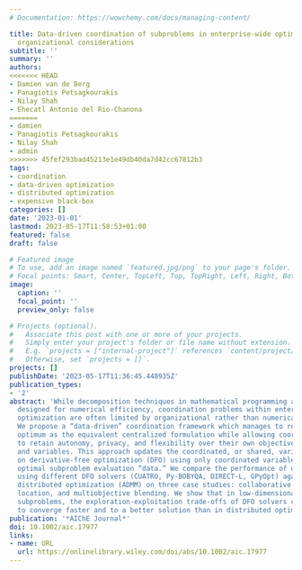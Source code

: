 ```yaml
---
# Documentation: https://wowchemy.com/docs/managing-content/

title: Data-driven coordination of subproblems in enterprise-wide optimization under
  organizational considerations
subtitle: ''
summary: ''
authors:
<<<<<<< HEAD
- Damien van de Berg
- Panagiotis Petsagkourakis
- Nilay Shah
- Ehecatl Antonio del Rio-Chanona
=======
- damien
- Panagiotis Petsagkourakis
- Nilay Shah
- admin
>>>>>>> 45fef293bad45213e1e49db40da7d42cc67812b3
tags:
- coordination
- data-driven optimization
- distributed optimization
- expensive black-box
categories: []
date: '2023-01-01'
lastmod: 2023-05-17T11:58:53+01:00
featured: false
draft: false

# Featured image
# To use, add an image named `featured.jpg/png` to your page's folder.
# Focal points: Smart, Center, TopLeft, Top, TopRight, Left, Right, BottomLeft, Bottom, BottomRight.
image:
  caption: ''
  focal_point: ''
  preview_only: false

# Projects (optional).
#   Associate this post with one or more of your projects.
#   Simply enter your project's folder or file name without extension.
#   E.g. `projects = ["internal-project"]` references `content/project/deep-learning/index.md`.
#   Otherwise, set `projects = []`.
projects: []
publishDate: '2023-05-17T11:36:45.448935Z'
publication_types:
- '2'
abstract: 'While decomposition techniques in mathematical programming are usually
  designed for numerical efficiency, coordination problems within enterprise-wide
  optimization are often limited by organizational rather than numerical considerations.
  We propose a “data-driven” coordination framework which manages to recover the same
  optimum as the equivalent centralized formulation while allowing coordinating agents
  to retain autonomy, privacy, and flexibility over their own objectives, constraints,
  and variables. This approach updates the coordinated, or shared, variables based
  on derivative-free optimization (DFO) using only coordinated variables to agent-level
  optimal subproblem evaluation “data.” We compare the performance of our framework
  using different DFO solvers (CUATRO, Py-BOBYQA, DIRECT-L, GPyOpt) against conventional
  distributed optimization (ADMM) on three case studies: collaborative learning, facility
  location, and multiobjective blending. We show that in low-dimensional and nonconvex
  subproblems, the exploration-exploitation trade-offs of DFO solvers can be leveraged
  to converge faster and to a better solution than in distributed optimization.'
publication: '*AIChE Journal*'
doi: 10.1002/aic.17977
links:
- name: URL
  url: https://onlinelibrary.wiley.com/doi/abs/10.1002/aic.17977
---
```

